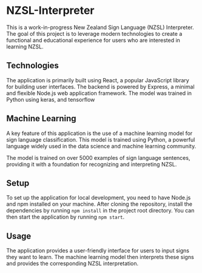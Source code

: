 <h1>NZSL-Interpreter</h1>
This is a work-in-progress New Zealand Sign Language (NZSL) Interpreter. The goal of this project is to leverage modern technologies to create a functional and educational experience for users who are interested in learning NZSL.

<h2>Technologies </h2>
The application is primarily built using React, a popular JavaScript library for building user interfaces. The backend is powered by Express, a minimal and flexible Node.js web application framework. The model was trained in Python using keras, and tensorflow

<h2>Machine Learning</h2>
A key feature of this application is the use of a machine learning model for sign language classification. This model is trained using Python, a powerful language widely used in the data science and machine learning community.

The model is trained on over 5000 examples of sign language sentences, providing it with a foundation for recognizing and interpreting NZSL.

<h2>Setup</h2>
To set up the application for local development, you need to have Node.js and npm installed on your machine. After cloning the repository, install the dependencies by running <code>npm install</code> in the project root directory. You can then start the application by running <code>npm start</code>.

<h2>Usage</h2>
The application provides a user-friendly interface for users to input signs they want to learn. The machine learning model then interprets these signs and provides the corresponding NZSL interpretation.
